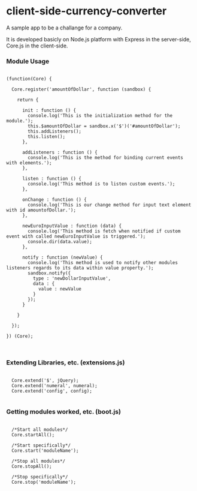client-side-currency-converter
==============================

A sample app to be a challange for a company.

It is developed basicly on Node.js platform with Express in the server-side, Core.js in the client-side.

### Module Usage
<pre lang="javascript">
<code>
(function(Core) {
	
  Core.register('amountOfDollar', function (sandbox) {

    return {

      init : function () {
        console.log('This is the initialization method for the module.');
        this.$amountOfDollar = sandbox.x('$')('#amountOfDollar');
        this.addListeners();
        this.listen();
      },

      addListeners : function () {
        console.log('This is the method for binding current events with elements.');
      },

      listen : function () {
        console.log('This method is to listen custom events.');
      },

      onChange : function () {
        console.log('This is our change method for input text element with id amountofDollar.');
      },

      newEuroInputValue : function (data) {
        console.log('This method is fetch when notified if custom event with called newEuroInputValue is triggered.');
        console.dir(data.value);
      },

      notify : function (newValue) {
        console.log('This method is used to notify other modules listeners regards to its data within value property.');
        sandbox.notify({
          type : 'newDollarInputValue',
          data : {
            value : newValue
          }
        });
      }

    }

  });

}) (Core);

</code>
</pre>

### Extending Libraries, etc. (extensions.js)
<pre lang="javascript">
<code>
  Core.extend('$', jQuery);
  Core.extend('numeral', numeral);
  Core.extend('config', config);
</code>
</pre>

### Getting modules worked, etc. (boot.js)
<pre lang="javascript">
<code>
  /*Start all modules*/
  Core.startAll();

  /*Start specifically*/
  Core.start('moduleName');

  /*Stop all modules*/
  Core.stopAll();

  /*Stop specifically*/
  Core.stop('moduleName');
</code>
</pre>
